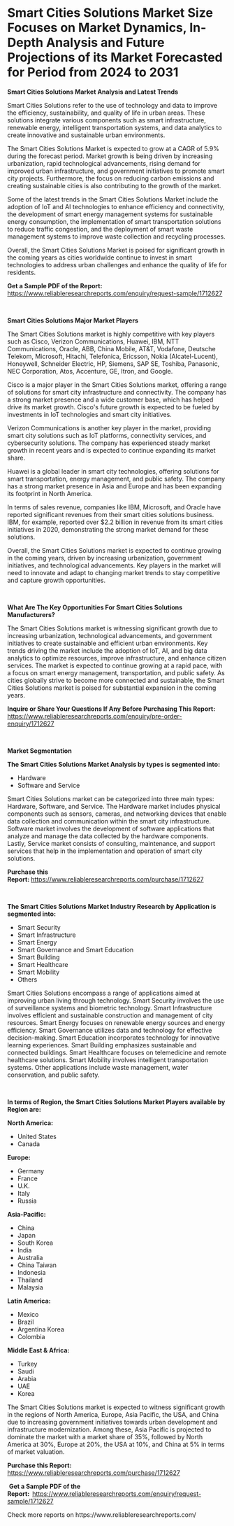 <p><h1>Smart Cities Solutions Market Size Focuses on Market Dynamics, In-Depth Analysis and Future Projections of its Market Forecasted for Period from 2024 to 2031</h1></p><p><strong>Smart Cities Solutions Market Analysis and Latest Trends</strong></p>
<p><p>Smart Cities Solutions refer to the use of technology and data to improve the efficiency, sustainability, and quality of life in urban areas. These solutions integrate various components such as smart infrastructure, renewable energy, intelligent transportation systems, and data analytics to create innovative and sustainable urban environments.</p><p>The Smart Cities Solutions Market is expected to grow at a CAGR of 5.9% during the forecast period. Market growth is being driven by increasing urbanization, rapid technological advancements, rising demand for improved urban infrastructure, and government initiatives to promote smart city projects. Furthermore, the focus on reducing carbon emissions and creating sustainable cities is also contributing to the growth of the market.</p><p>Some of the latest trends in the Smart Cities Solutions Market include the adoption of IoT and AI technologies to enhance efficiency and connectivity, the development of smart energy management systems for sustainable energy consumption, the implementation of smart transportation solutions to reduce traffic congestion, and the deployment of smart waste management systems to improve waste collection and recycling processes.</p><p>Overall, the Smart Cities Solutions Market is poised for significant growth in the coming years as cities worldwide continue to invest in smart technologies to address urban challenges and enhance the quality of life for residents.</p></p>
<p><strong>Get a Sample PDF of the Report:&nbsp;</strong> <a href="https://www.reliableresearchreports.com/enquiry/request-sample/1712627">https://www.reliableresearchreports.com/enquiry/request-sample/1712627</a></p>
<p>&nbsp;</p>
<p><strong>Smart Cities Solutions Major Market Players</strong></p>
<p><p>The Smart Cities Solutions market is highly competitive with key players such as Cisco, Verizon Communications, Huawei, IBM, NTT Communications, Oracle, ABB, China Mobile, AT&T, Vodafone, Deutsche Telekom, Microsoft, Hitachi, Telefonica, Ericsson, Nokia (Alcatel-Lucent), Honeywell, Schneider Electric, HP, Siemens, SAP SE, Toshiba, Panasonic, NEC Corporation, Atos, Accenture, GE, Itron, and Google.</p><p>Cisco is a major player in the Smart Cities Solutions market, offering a range of solutions for smart city infrastructure and connectivity. The company has a strong market presence and a wide customer base, which has helped drive its market growth. Cisco's future growth is expected to be fueled by investments in IoT technologies and smart city initiatives.</p><p>Verizon Communications is another key player in the market, providing smart city solutions such as IoT platforms, connectivity services, and cybersecurity solutions. The company has experienced steady market growth in recent years and is expected to continue expanding its market share.</p><p>Huawei is a global leader in smart city technologies, offering solutions for smart transportation, energy management, and public safety. The company has a strong market presence in Asia and Europe and has been expanding its footprint in North America.</p><p>In terms of sales revenue, companies like IBM, Microsoft, and Oracle have reported significant revenues from their smart cities solutions business. IBM, for example, reported over $2.2 billion in revenue from its smart cities initiatives in 2020, demonstrating the strong market demand for these solutions.</p><p>Overall, the Smart Cities Solutions market is expected to continue growing in the coming years, driven by increasing urbanization, government initiatives, and technological advancements. Key players in the market will need to innovate and adapt to changing market trends to stay competitive and capture growth opportunities.</p></p>
<p>&nbsp;</p>
<p><strong>What Are The Key Opportunities For Smart Cities Solutions Manufacturers?</strong></p>
<p><p>The Smart Cities Solutions market is witnessing significant growth due to increasing urbanization, technological advancements, and government initiatives to create sustainable and efficient urban environments. Key trends driving the market include the adoption of IoT, AI, and big data analytics to optimize resources, improve infrastructure, and enhance citizen services. The market is expected to continue growing at a rapid pace, with a focus on smart energy management, transportation, and public safety. As cities globally strive to become more connected and sustainable, the Smart Cities Solutions market is poised for substantial expansion in the coming years.</p></p>
<p><strong>Inquire or Share Your Questions If Any Before Purchasing This Report:</strong> <a href="https://www.reliableresearchreports.com/enquiry/pre-order-enquiry/1712627">https://www.reliableresearchreports.com/enquiry/pre-order-enquiry/1712627</a></p>
<p>&nbsp;</p>
<p><strong>Market Segmentation</strong></p>
<p><strong>The Smart Cities Solutions Market Analysis by types is segmented into:</strong></p>
<p><ul><li>Hardware</li><li>Software and Service</li></ul></p>
<p><p>Smart Cities Solutions market can be categorized into three main types: Hardware, Software, and Service. The Hardware market includes physical components such as sensors, cameras, and networking devices that enable data collection and communication within the smart city infrastructure. Software market involves the development of software applications that analyze and manage the data collected by the hardware components. Lastly, Service market consists of consulting, maintenance, and support services that help in the implementation and operation of smart city solutions.</p></p>
<p><strong>Purchase this Report:&nbsp;</strong><a href="https://www.reliableresearchreports.com/purchase/1712627">https://www.reliableresearchreports.com/purchase/1712627</a></p>
<p>&nbsp;</p>
<p><strong>The Smart Cities Solutions Market Industry Research by Application is segmented into:</strong></p>
<p><ul><li>Smart Security</li><li>Smart Infrastructure</li><li>Smart Energy</li><li>Smart Governance and Smart Education</li><li>Smart Building</li><li>Smart Healthcare</li><li>Smart Mobility</li><li>Others</li></ul></p>
<p><p>Smart Cities Solutions encompass a range of applications aimed at improving urban living through technology. Smart Security involves the use of surveillance systems and biometric technology. Smart Infrastructure involves efficient and sustainable construction and management of city resources. Smart Energy focuses on renewable energy sources and energy efficiency. Smart Governance utilizes data and technology for effective decision-making. Smart Education incorporates technology for innovative learning experiences. Smart Building emphasizes sustainable and connected buildings. Smart Healthcare focuses on telemedicine and remote healthcare solutions. Smart Mobility involves intelligent transportation systems. Other applications include waste management, water conservation, and public safety.</p></p>
<p>&nbsp;</p>
<p><strong>In terms of Region, the Smart Cities Solutions Market Players available by Region are:</strong></p>
<p>
    <p> <strong> North America: </strong>
        <ul>
            <li>United States</li>
            <li>Canada</li>
        </ul>
        </p> 
    <p> <strong> Europe: </strong>
        <ul>
            <li>Germany</li>
            <li>France</li>
            <li>U.K.</li>
            <li>Italy</li>
            <li>Russia</li>
        </ul>
        </p> 
    <p> <strong> Asia-Pacific: </strong>
        <ul>
            <li>China</li>
            <li>Japan</li>
            <li>South Korea</li>
            <li>India</li>
            <li>Australia</li>
            <li>China Taiwan</li>
            <li>Indonesia</li>
            <li>Thailand</li>
            <li>Malaysia</li>
        </ul>
        </p> 
    <p> <strong> Latin America: </strong>
        <ul>
            <li>Mexico</li>
            <li>Brazil</li>
            <li>Argentina Korea</li>
            <li>Colombia</li>
        </ul>
        </p> 
    <p> <strong> Middle East & Africa: </strong>
        <ul>
            <li>Turkey</li>
            <li>Saudi</li>
            <li>Arabia</li>
            <li>UAE</li>
            <li>Korea</li>
        </ul>
    </p>
    </p>
<p><p>The Smart Cities Solutions market is expected to witness significant growth in the regions of North America, Europe, Asia Pacific, the USA, and China due to increasing government initiatives towards urban development and infrastructure modernization. Among these, Asia Pacific is projected to dominate the market with a market share of 35%, followed by North America at 30%, Europe at 20%, the USA at 10%, and China at 5% in terms of market valuation.</p></p>
<p><strong>Purchase this Report: </strong><a href="https://www.reliableresearchreports.com/purchase/1712627">https://www.reliableresearchreports.com/purchase/1712627</a></p>
<p>&nbsp;<strong>Get a Sample PDF of the Report:&nbsp;&nbsp;</strong><a href="https://www.reliableresearchreports.com/enquiry/request-sample/1712627">https://www.reliableresearchreports.com/enquiry/request-sample/1712627</a></p>
<p><strong></strong></p>
<p>Check more reports on https://www.reliableresearchreports.com/</p>